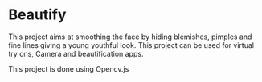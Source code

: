 # Beautify

This project aims at smoothing the face by hiding blemishes, pimples and fine lines giving a young youthful look.
This project can be used for virtual try ons, Camera and beautification apps.

This project is done using Opencv.js
